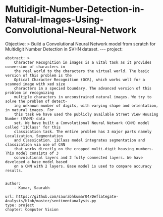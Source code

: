 # Multidigit-Number-Detection-in-Natural-Images-Using-Convolutional-Neural-Network

Objective: > 
        Build a Convolutional Neural Network model from scratch for Multidigit Number Detection in SVHN dataset.
        ---
project:   
    
    abstract: >
        Character Recognition in images is a vital task as it provides conversion of characters in
        the real world to the characters the virtual world. The basic version of this problem is the
        Optical Character Recognition (OCR), which works well for a scanned image with xed size
        characters in a specied boundary. The advanced version of this problem in recognizing
        multiple characters in unconstrained natural images. We try to solve the problem of detect-
        ing unknown number of digits, with varying shape and orientation, in natural images. For
        this task we have used the publicly available Street View Housing Number (SVHN) data
        set. We have built a Convolutional Neural Network (CNN) model called '11Class' for this
        classication task. The entire problem has 3 major parts namely Localization, Segmentation
        and Classication. 11Class model integrates segmentation and classication via use of CNN
        that works directly on the cropped multi-digit housing numbers. This model consists of 3
        convolutional layers and 2 fully connected layers. We have developed a base model based
        on a CNN with 2 layers. Base model is used to compare accuracy results.
        
        
    author:
        - Kumar, Saurabh  

    url: https://github.com/saurabhkumar04/Deflategate-Analysis/blob/master/sentimentanalysis.py
    type: project
    chapter: Computer Vision
